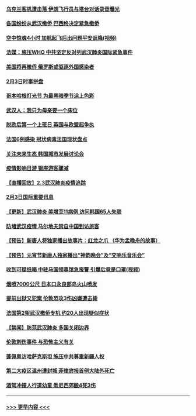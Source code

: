 #### [乌克兰客机遭击落 伊朗飞行员与塔台对话录音曝光](../pages/prog202/a102768645.md?t=02041244) 
#### [各国纷纷从武汉撤侨 巴西终决定紧急撤侨](../pages/prog202/a102768630.md?t=02041244) 
#### [空中惊魂4小时 加航起飞后出问题平安返降(视频)](../pages/prog202/a102768601.md?t=02041244) 
#### [法媒：施压WHO 中共坚定反对列武汉肺炎国际紧急事件](../pages/prog202/a102768584.md?t=02041244) 
#### [美国将再撤侨 俄罗斯或驱逐外国感染者](../pages/prog202/a102768247.md?t=02041244) 
#### [2月3日时事拼盘](../pages/prog202/a102768402.md?t=02041244) 
#### [哥本哈根灯光节 为最黑暗季节涂上色彩](../pages/prog202/a102768369.md?t=02041244) 
#### [武汉人：我只为母亲要一个床位](../pages/prog202/a102768250.md?t=02041244) 
#### [脱欧后第一个上班日 英国与欧盟起争执](../pages/prog202/a102768252.md?t=02041244) 
#### [法国6例感染 冠状病毒法国现状盘点](../pages/prog202/a102768157.md?t=02041244) 
#### [关注未来生态 韩国城市发展讨论会](../pages/prog202/a102768153.md?t=02041244) 
#### [疫情影响日游 银座游客骤减](../pages/prog202/a102768160.md?t=02041244) 
#### [【直播回放】2.3武汉肺炎疫情追踪](../pages/prog202/a102768128.md?t=02041244) 
#### [2月3日国际重要讯息](../pages/prog202/a102767896.md?t=02041244) 
#### [【更新】武汉肺炎 美增至11病例 访问韩国65人失联](../pages/prog202/a102758911.md?t=02041244) 
#### [防堵武汉疫情 马尔地夫禁自中国到访旅客](../pages/prog202/a102767847.md?t=02041244) 
#### [【预告】新唐人将独家播出故事片：红龙之爪 （华为孟晚舟的故事）](../pages/prog202/a102767728.md?t=02041244) 
#### [【预告】元宵节新唐人独家播出“神韵晚会”及“交响乐音乐会”](../pages/prog202/a102767674.md?t=02041244) 
#### [收到可疑纸箱 中驻马国领事馆急报警 引爆后竟是口罩(视频)](../pages/prog202/a102767695.md?t=02041244) 
#### [烟喷7000公尺 日本口永良部岛火山喷发](../pages/prog202/a102767687.md?t=02041244) 
#### [提前出狱又犯案 伦敦恐攻3伤凶嫌遭击毙](../pages/prog202/a102767635.md?t=02041244) 
#### [法国第2架武汉撤侨专机 约20人出现疑似症状](../pages/prog202/a102767617.md?t=02041244) 
#### [【禁闻】防范武汉肺炎  多国关闭边界](../pages/prog202/a102767542.md?t=02041244) 
#### [伦敦刺伤事件 与恐怖主义有关](../pages/prog202/a102767509.md?t=02041244) 
#### [蓬佩奥访哈萨克斯坦 施压中共尊重新疆人权](../pages/prog202/a102767395.md?t=02041244) 
#### [第二大疫区温州遭封城 菲律宾报首例大陆外死亡](../pages/prog202/a102767388.md?t=02041244) 
#### [酒驾冲撞人行道幼童 悉尼西郊酿4死3伤](../pages/prog202/a102767238.md?t=02041244) 

----
#### [ >>> 更早内容 <<< ](../indexes/prog202-earlier.md)
